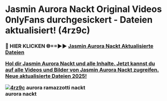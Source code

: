 # Jasmin Aurora Nackt Original Videos 0nlyFans durchgesickert - Dateien aktualisiert! (4rz9c)

<h3>🔴 HIER KLICKEN 🌐==►► <a href="https://tinyurl.com/h6vf6nb8" rel="nofollow">Jasmin Aurora Nackt Aktualisierte Dateien

Hol dir Jasmin Aurora Nackt und alle Inhalte. Jetzt kannst du auf alle Videos und Bilder von Jasmin Aurora Nackt zugreifen. Neue aktualisierte Dateien 2025!

[![4rz9c](https://i.imgur.com/sD4kR3V.gif)](https://tinyurl.com/h6vf6nb8)
aurora ramazzotti nackt<br>
aurora nackt